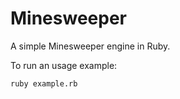 # Minesweeper
A simple Minesweeper engine in Ruby.

To run an usage example:

```
ruby example.rb
```
